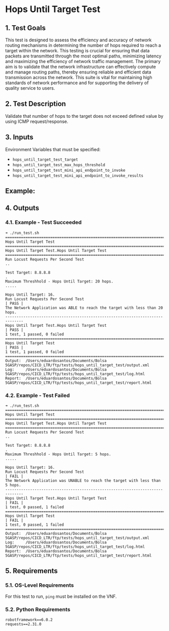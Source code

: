# Hops Until Target Test

## 1. Test Goals

This test is designed to assess the efficiency and accuracy of network routing mechanisms in determining the number of hops required to reach a target within the network. This testing is crucial for ensuring that data packets are transmitted through the most optimal paths, minimizing latency and maximizing the efficiency of network traffic management. The primary aim is to validate that the network infrastructure can effectively compute and manage routing paths, thereby ensuring reliable and efficient data transmission across the network. This suite is vital for maintaining high standards of network performance and for supporting the delivery of quality service to users.

## 2. Test Description

Validate that number of hops to the target does not exceed defined value by using ICMP request/response.

## 3. Inputs

Environment Variables that must be specified:
- `hops_until_target_test_target`
- `hops_until_target_test_max_hops_threshold`
- `hops_until_target_test_mini_api_endpoint_to_invoke`
- `hops_until_target_test_mini_api_endpoint_to_invoke_results`

Example:
- 

## 4. Outputs

### 4.1. Example - Test Succeeded

```
➜ ./run_test.sh
==============================================================================
Hops Until Target Test
==============================================================================
Hops Until Target Test.Hops Until Target Test
==============================================================================
Run Locust Requests Per Second Test                                   ..

Test Target: 8.8.8.8
.
Maximum Threshhold - Hops Until Target: 20 hops.
.....

Hops Until Target: 16.
Run Locust Requests Per Second Test                                   | PASS |
The Network Application was ABLE to reach the target with less than 20 hops.
------------------------------------------------------------------------------
Hops Until Target Test.Hops Until Target Test                         | PASS |
1 test, 1 passed, 0 failed
==============================================================================
Hops Until Target Test                                                | PASS |
1 test, 1 passed, 0 failed
==============================================================================
Output:  /Users/eduardosantos/Documents/Bolsa 5GASP/repos/CICD_LTR/ftp/tests/hops_until_target_test/output.xml
Log:     /Users/eduardosantos/Documents/Bolsa 5GASP/repos/CICD_LTR/ftp/tests/hops_until_target_test/log.html
Report:  /Users/eduardosantos/Documents/Bolsa 5GASP/repos/CICD_LTR/ftp/tests/hops_until_target_test/report.html
```

### 4.2. Example - Test Failed

```
➜ ./run_test.sh
==============================================================================
Hops Until Target Test
==============================================================================
Hops Until Target Test.Hops Until Target Test
==============================================================================
Run Locust Requests Per Second Test                                   ..

Test Target: 8.8.8.8
.
Maximum Threshhold - Hops Until Target: 5 hops.
.....

Hops Until Target: 16.
Run Locust Requests Per Second Test                                   | FAIL |
The Network Application was UNABLE to reach the target with less than 5 hops.
------------------------------------------------------------------------------
Hops Until Target Test.Hops Until Target Test                         | FAIL |
1 test, 0 passed, 1 failed
==============================================================================
Hops Until Target Test                                                | FAIL |
1 test, 0 passed, 1 failed
==============================================================================
Output:  /Users/eduardosantos/Documents/Bolsa 5GASP/repos/CICD_LTR/ftp/tests/hops_until_target_test/output.xml
Log:     /Users/eduardosantos/Documents/Bolsa 5GASP/repos/CICD_LTR/ftp/tests/hops_until_target_test/log.html
Report:  /Users/eduardosantos/Documents/Bolsa 5GASP/repos/CICD_LTR/ftp/tests/hops_until_target_test/report.html
```

## 5. Requirements

### 5.1. OS-Level Requirements

For this test to run, `ping` must be installed on the VNF.

### 5.2. Python Requirements

```
robotframework==6.0.2
requests==2.31.0
```
